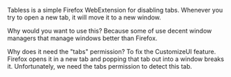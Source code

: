 Tabless is a simple Firefox WebExtension for disabling tabs. Whenever you try to
open a new tab, it will move it to a new window.

Why would you want to use this? Because some of use decent window managers that
manage windows better than Firefox.

Why does it need the "tabs" permission? To fix the CustomizeUI feature. Firefox
opens it in a new tab and popping that tab out into a window breaks it.
Unfortunately, we need the tabs permission to detect this tab.
